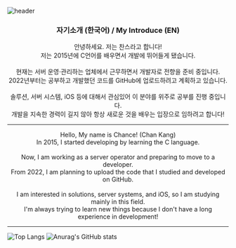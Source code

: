 ![header](https://capsule-render.vercel.app/api?type=Waving&section=header&height=300&text=Hello&&fontAlign=50&color=gradient&fontSize=100&fontColor=ffffff&desc=It's%20Chance%20GitHub)

<h3 align="center">자기소개 (한국어) / My Introduce (EN)</h3>
<p align="center">
    안녕하세요. 저는 찬스라고 합니다!</br>
    저는 2015년에 C언어를 배우면서 개발에 뛰어들게 됐습니다.</br>
    </br>
    현재는 서버 운영·관리하는 업체에서 근무하면서 개발자로 전향을 준비 중입니다.<br>
    2022년부터는 공부하고 개발했던 코드를 GitHub에 업로드하려고 계획하고 있습니다.</br>
    </br>
    솔루션, 서버 시스템, iOS 등에 대해서 관심있어 이 분야를 위주로 공부를 진행 중입니다.</br>
    개발을 지속한 경력이 길지 않아 항상 새로운 것을 배우는 입장으로 임하려고 합니다!
</p>
<hr>
<p align="center">
    Hello, My name is Chance! (Chan Kang)</br>
    In 2015, I started developing by learning the C language.</br>
    </br>
    Now, I am working as a server operator and preparing to move to a developer.<br>
    From 2022, I am planning to upload the code that I studied and developed on GitHub.</br>
    </br>
    I am interested in solutions, server systems, and iOS, so I am studying mainly in this field.</br>
    I'm always trying to learn new things because I don't have a long experience in development!
</p>

<hr>

![Top Langs](https://github-readme-stats.vercel.app/api/top-langs/?username=ahs0432&langs_count=8)
![Anurag's GitHub stats](https://github-readme-stats.vercel.app/api?username=ahs0432&hide=contribs,prs&theme=vision-friendly-dark)
